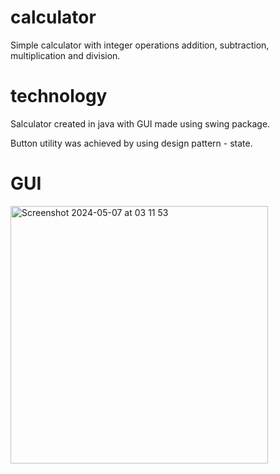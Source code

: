 # calculator
Simple calculator with integer operations addition, subtraction, multiplication and division.

# technology
Salculator created in java with GUI made using swing package.

Button utility was achieved by using design pattern - state.

# GUI
<img width="412" alt="Screenshot 2024-05-07 at 03 11 53" src="https://github.com/piotrrusinek/calculator/assets/117824600/644206a6-8fb5-468e-ac84-e94e99780a80">
